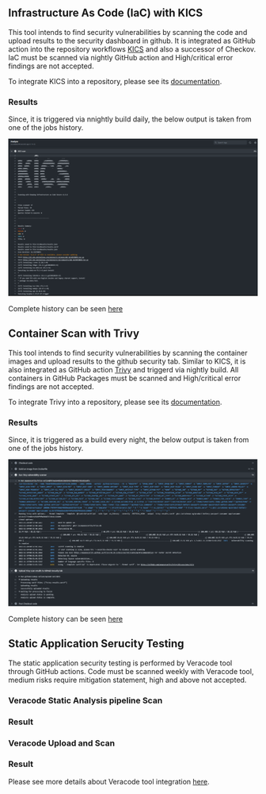 ## Infrastructure As Code (IaC) with KICS

This tool intends to find security vulnerabilities by scanning the code  and upload results to the security dashboard in github. It is integrated as GitHub action into the repository workflows [KICS](../.github/workflows/kics.yml) and also a successor of Checkov. IaC must be scanned via nightly GitHub action and High/critical error findings are not accepted.

To integrate KICS into a repository, please see its [documentation](https://catenax-ng.github.io/docs/security/how-to-integrate-kics).

### Results

Since, it is triggered via nnightly build daily, the below output is taken from one of the jobs history.

![IaC with KICS](./IaC_kics.png)

Complete history can be seen [here](https://github.com/catenax-ng/product-battery-passport-consumer-app/actions/workflows/kics.yml)



## Container Scan with Trivy

This tool intends to find security vulnerabilities by scanning the container images and upload results to the github security tab. Similar to KICS, it is also integrated as GitHub action [Trivy](../.github/workflows/trivy.yml) and triggerd via nightly build. All containers in GitHub Packages must be scanned and High/critical error findings are not accepted.

To integrate Trivy into a repository, please see its [documentation](https://catenax-ng.github.io/docs/security/how-to-integrate-trivy).

### Results

Since, it is triggered as a build every night, the below output is taken from one of the jobs history.

![Scan containers with Trivy](./container_scan_trivy.png)

Complete history can be seen [here](https://github.com/catenax-ng/product-battery-passport-consumer-app/actions/workflows/trivy.yml)



## Static Application Serucity Testing

The static application security testing is performed by Veracode tool through GitHub actions.
Code must be scanned weekly with Veracode tool, medium risks require mitigation statement, high and above not accepted.

### Veracode Static Analysis pipeline Scan



### Result


### Veracode Upload and Scan



### Result



Please see more details about Veracode tool integration [here](https://catenax-ng.github.io/docs/security/how-to-integrate-veracode).
